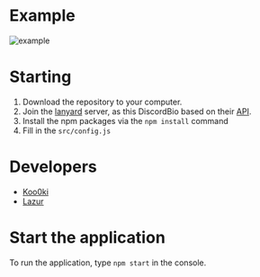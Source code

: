 # Example
<img src='https://imgur.com/a/DXsrYYI.png' alt='example' />

# Starting
1. Download the repository to your computer.
2. Join the [lanyard](https://discord.gg/lanyard) server, as this DiscordBio based on their [API](https://github.com/phineas/lanyard).
3. Install the npm packages via the `npm install` command
4. Fill in the `src/config.js`

# Developers
- [Koo0ki](https://github.com/koo0ki)
- [Lazur](https://github.com/Lazur1082)

# Start the application
To run the application, type `npm start` in the console.